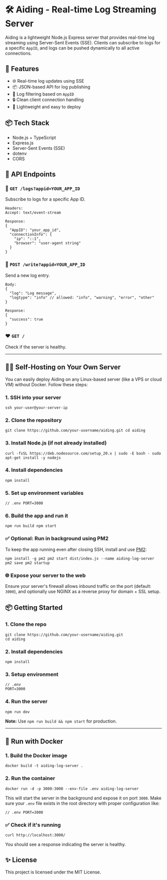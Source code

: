 <h1>🛠️ Aiding - Real-time Log Streaming Server</h1>

<p>
  Aiding is a lightweight Node.js Express server that provides real-time log streaming using Server-Sent Events (SSE). Clients can subscribe to logs for a specific <code>AppID</code>, and logs can be pushed dynamically to all active connections.
</p>

<h2>🚀 Features</h2>
<ul>
  <li>🌐 Real-time log updates using SSE</li>
  <li>📦 JSON-based API for log publishing</li>
  <li>🧹 Log filtering based on <code>AppID</code></li>
  <li>🔒 Clean client connection handling</li>
  <li>🌱 Lightweight and easy to deploy</li>
</ul>

<h2>📦 Tech Stack</h2>
<ul>
  <li>Node.js + TypeScript</li>
  <li>Express.js</li>
  <li>Server-Sent Events (SSE)</li>
  <li>dotenv</li>
  <li>CORS</li>
</ul>

<h2>📂 API Endpoints</h2>

<h3>🔁 <code>GET /logs?appid=YOUR_APP_ID</code></h3>
<p>Subscribe to logs for a specific App ID.</p>

<pre><code>Headers:
Accept: text/event-stream
</code></pre>

<pre><code>Response:
{
  "AppID": "your_app_id",
  "connectionInfo": {
    "ip": "::1",
    "browser": "user-agent string"
  }
}
</code></pre>

<h3>📝 <code>POST /write?appid=YOUR_APP_ID</code></h3>
<p>Send a new log entry.</p>

<pre><code>Body:
{
  "log": "Log message",
  "logtype": "info" // allowed: "info", "warning", "error", "other"
}
</code></pre>

<pre><code>Response:
{
  "success": true
}
</code></pre>

<h3>❤️ <code>GET /</code></h3>
<p>Check if the server is healthy.</p>

<hr />

<h2>🧑‍💻 Self-Hosting on Your Own Server</h2> <p>You can easily deploy Aiding on any Linux-based server (like a VPS or cloud VM) without Docker. Follow these steps:</p> <h3>1. SSH into your server</h3> <pre><code>ssh your-user@your-server-ip</code></pre> <h3>2. Clone the repository</h3> <pre><code>git clone https://github.com/your-username/aiding.git cd aiding </code></pre> <h3>3. Install Node.js (if not already installed)</h3> <pre><code>curl -fsSL https://deb.nodesource.com/setup_20.x | sudo -E bash - sudo apt-get install -y nodejs </code></pre> <h3>4. Install dependencies</h3> <pre><code>npm install</code></pre> <h3>5. Set up environment variables</h3> <pre><code>// .env PORT=3000 </code></pre> <h3>6. Build the app and run it</h3> <pre><code>npm run build npm start</code></pre> <h3>✅ Optional: Run in background using PM2</h3> <p>To keep the app running even after closing SSH, install and use <a href="https://pm2.keymetrics.io/">PM2</a>:</p> <pre><code>npm install -g pm2 pm2 start dist/index.js --name aiding-log-server pm2 save pm2 startup</code></pre> <h3>🌐 Expose your server to the web</h3> <p>Ensure your server's firewall allows inbound traffic on the port (default: <code>3000</code>), and optionally use NGINX as a reverse proxy for domain + SSL setup.</p>

<h2>📦 Getting Started</h2>

<h3>1. Clone the repo</h3>
<pre><code>git clone https://github.com/your-username/aiding.git
cd aiding
</code></pre>

<h3>2. Install dependencies</h3>
<pre><code>npm install
</code></pre>

<h3>3. Setup environment</h3>
<pre><code>// .env
PORT=3000
</code></pre>

<h3>4. Run the server</h3>
<pre><code>npm run dev
</code></pre>
<p><strong>Note:</strong> Use <code>npm run build && npm start</code> for production.</p>

<hr />

<h2>🐳 Run with Docker</h2> <h3>1. Build the Docker image</h3> <pre><code>docker build -t aiding-log-server .</code></pre> <h3>2. Run the container</h3> <pre><code>docker run -d -p 3000:3000 --env-file .env aiding-log-server</code></pre> <p> This will start the server in the background and expose it on port <code>3000</code>. Make sure your <code>.env</code> file exists in the root directory with proper configuration like: </p> <pre><code>// .env PORT=3000 </code></pre> <h3>✅ Check if it's running</h3> <pre><code>curl http://localhost:3000/</code></pre> <p> You should see a response indicating the server is healthy. </p>

<h2>✨ License</h2>
<p>This project is licensed under the MIT License.</p>
